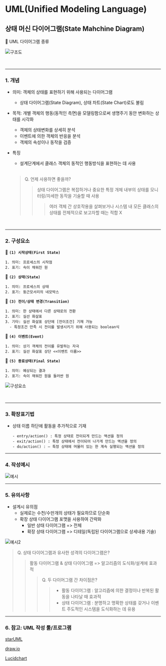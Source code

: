 # UML(Unified Modeling Language) 
## 상태 머신 다이어그램(State Mahchine Diagram)

:pushpin: UML 다이어그램 종류

![구조도]()

<br>

*****

### 1. 개념

* 의미: 객체의 상태를 표현하기 위해 사용되는 다이어그램
  - 상태 다이어그램(State Diagram), 상태 차트(State Chart)로도 불림 
* 목적: 개별 객체의 행동(동적인 측면)을 모델링함으로써 생명주기 동안 변화하는 상태를 시각화
  - 객체의 상태변화를 상세히 분석
  - 이벤트에 의한 객체의 반응을 분석
  - 객체의 속성이나 동작을 검증
* 특징
  - 설계단계에서 클래스 객체의 동적인 행동방식을 표현하는 데 사용
  
  <br>

  > Q. 언제 사용하면 좋을까?
  >> 상태 다이어그램은 복잡하거나 중요한 특정 개체 내부의 상태를 모니터링/자세한 동작을 기술할 때 사용
  >>>  여러 객체 간 상호작용을 살펴보거나 시스템 내 모든 클래스의 상태를 전체적으로 보고자할 때는 적합 X

<br>


*****

### 2. 구성요소
:round_pushpin: **`(1) 시작상태(First State)`**
```
1. 의미: 프로세스의 시작점
2. 표기: 속이 채워진 원
```

:round_pushpin:  **`(2) 상태(State)`**
```
1. 의미: 프로세스의 상태
2. 표기: 둥근모서리의 네모박스
```

:round_pushpin:  **`(3) 전이/상태 변경(Transition)`**
```
1. 의미: 한 상태에서 다른 상태로의 전환 
2. 표기: 실선 화살표
3. 기타: 실선 화살표 상단에 [전이조건] 기재 가능
  - 특정조건 만족 시 전이를 발생시키기 위해 사용되는 boolean식
```
:round_pushpin:  **`(4) 이벤트(Event)`**
```
1. 의미: 상기 객체의 전이를 유발하는 자극
2. 표기: 실선 화살표 상단 <<이벤트 이름>>
```
:round_pushpin:  **`(5) 종료상태(Final State)`**
```
1. 의미: 예상되는 결과 
2. 표기: 속이 채워진 원을 둘러싼 원
```

![구성요소]()

<br>

*****

### 3. 확장표기법
* 상태 이름 하단에 활동을 추가적으로 기재
  ```
  - entry/action() : 특정 상태로 전이되게 만드는 액션을 정의
  - exit/action() : 특정 상태에서 전이되어 나가게 만드는 액션을 정의
  - do/action() : – 특정 상태에 머물러 있는 한 계속 실행되는 액션을 정의
  ```

*****

### 4. 작성예시

![예시]()


*****

### 5. 유의사항
* 설계시 유의점
  - 실제로는 수천/수만개의 상태가 필요하므로 단순화
  - 확장 상태 다이어그램 포맷을 사용하여 간략화
    - 일반 상태 다이어그램 => 전체 
    - 확장 상태 다이어그램 => 디테일(독립된 다이어그램으로 상세내용 기술)

![예시2]()

> Q. 상태 다이어그램과 유사한 성격의 다이어그램은?
> > 활동 다이어그램 & 상태 다이어그램 => 알고리즘의 도식화/설계에 효과적
> >> Q. 두 다이어그램 간 차이점은?
> >>> - 활동 다이어그램 : 알고리즘에 의한 결정이나 반복된 활동을 나타날 때 효과적
> >>> - 상태 다이어그램 : 분명하고 명확한 상태를 갖거나 이벤트 주도적인 시스템을 도식화하는 데 유용
 

*****

### 6. 참고: UML 작성 툴/프로그램

[starUML](http://staruml.io)

[draw.io](https://app.diagrams.net)

[Lucidchart](https://www.lucidchart.com/pages)








